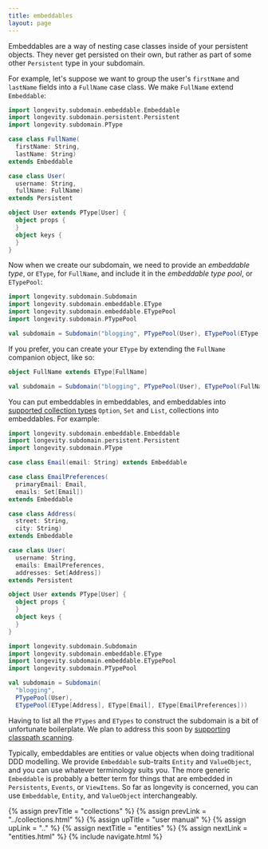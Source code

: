```yaml
---
title: embeddables
layout: page
---
```


Embeddables are a way of nesting case classes inside of your
persistent objects. They never get persisted on their own, but rather
as part of some other `Persistent` type in your subdomain.

For example, let's suppose we want to group the user's `firstName` and
`lastName` fields into a `FullName` case class. We make `FullName`
extend `Embeddable`:

```scala
import longevity.subdomain.embeddable.Embeddable
import longevity.subdomain.persistent.Persistent
import longevity.subdomain.PType

case class FullName(
  firstName: String,
  lastName: String)
extends Embeddable

case class User(
  username: String,
  fullName: FullName)
extends Persistent

object User extends PType[User] {
  object props {
  }
  object keys {
  }
}
```

Now when we create our subdomain, we need to provide an _embeddable
type_, or `EType`, for `FullName`, and include it in the _embeddable
type pool_, or `ETypePool`:

```scala
import longevity.subdomain.Subdomain
import longevity.subdomain.embeddable.EType
import longevity.subdomain.embeddable.ETypePool
import longevity.subdomain.PTypePool

val subdomain = Subdomain("blogging", PTypePool(User), ETypePool(EType[FullName]))
```

If you prefer, you can create your `EType` by extending the `FullName`
companion object, like so:

```scala
object FullName extends EType[FullName]

val subdomain = Subdomain("blogging", PTypePool(User), ETypePool(FullName))
```

You can put embeddables in embeddables, and embeddables into
[supported collection types](../collections.html) `Option`, `Set` and
`List`, collections into embeddables. For example:

```scala
import longevity.subdomain.embeddable.Embeddable
import longevity.subdomain.persistent.Persistent
import longevity.subdomain.PType

case class Email(email: String) extends Embeddable

case class EmailPreferences(
  primaryEmail: Email,
  emails: Set[Email])
extends Embeddable

case class Address(
  street: String,
  city: String)
extends Embeddable

case class User(
  username: String,
  emails: EmailPreferences,
  addresses: Set[Address])
extends Persistent

object User extends PType[User] {
  object props {
  }
  object keys {
  }
}

import longevity.subdomain.Subdomain
import longevity.subdomain.embeddable.EType
import longevity.subdomain.embeddable.ETypePool
import longevity.subdomain.PTypePool

val subdomain = Subdomain(
  "blogging",
  PTypePool(User),
  ETypePool(EType[Address], EType[Email], EType[EmailPreferences]))
```

Having to list all the `PTypes` and `ETypes` to construct the
subdomain is a bit of unfortunate boilerplate. We plan to address this
soon by [supporting classpath
scanning](https://www.pivotaltracker.com/story/show/127406543).

Typically, embeddables are entities or value objects when doing
traditional DDD modelling. We provide `Embeddable` sub-traits `Entity`
and `ValueObject`, and you can use whatever terminology suits you.
The more generic `Embeddable` is probably a better term for things
that are embedded in `Persistents`, `Events`, or `ViewItems`. So far
as longevity is concerned, you can use `Embeddable`, `Entity`, and
`ValueObject` interchangeably.

{% assign prevTitle = "collections" %}
{% assign prevLink = "../collections.html" %}
{% assign upTitle = "user manual" %}
{% assign upLink = ".." %}
{% assign nextTitle = "entities" %}
{% assign nextLink = "entities.html" %}
{% include navigate.html %}

